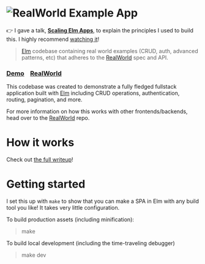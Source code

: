 # ![RealWorld Example App](https://cloud.githubusercontent.com/assets/556934/25448178/3e7dc5c0-2a7d-11e7-8069-06da5169dae6.png)

👉 I gave a talk, [**Scaling Elm Apps**](https://www.youtube.com/watch?v=DoA4Txr4GUs),
to explain the principles I used to build this. I highly recommend [watching it](https://www.youtube.com/watch?v=DoA4Txr4GUs)!

> [Elm](http://elm-lang.org) codebase containing real world examples (CRUD, auth, advanced patterns, etc) that adheres to the [RealWorld](https://github.com/gothinkster/realworld-example-apps) spec and API.


### [Demo](https://elm-spa-example.netlify.com/)&nbsp;&nbsp;&nbsp;&nbsp;[RealWorld](https://github.com/gothinkster/realworld)


This codebase was created to demonstrate a fully fledged fullstack application built with [Elm](http://elm-lang.org) including CRUD operations, authentication, routing, pagination, and more.

For more information on how this works with other frontends/backends, head over to the [RealWorld](https://github.com/gothinkster/realworld) repo.

# How it works

Check out [the full writeup](https://dev.to/rtfeldman/tour-of-an-open-source-elm-spa)!

# Getting started

I set this up with `make` to show that you can make a SPA in Elm with any
build tool you like! It takes very little configuration.

To build production assets (including minification):

> make

To build local development (including the time-traveling debugger)

> make dev

